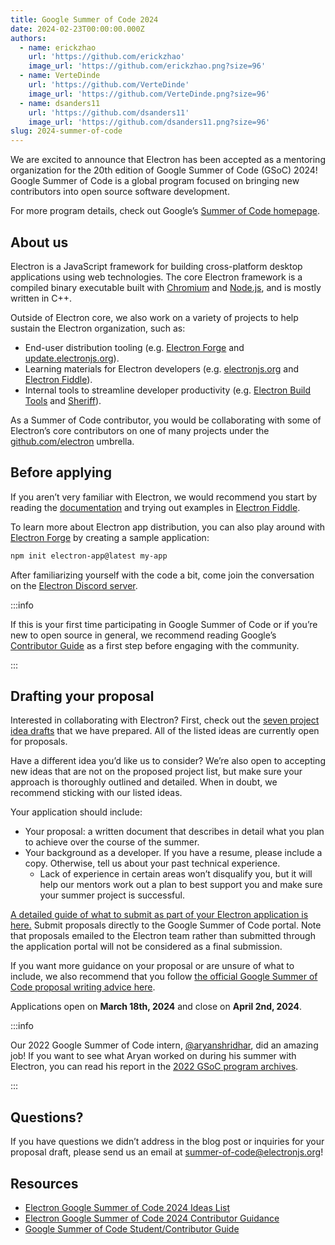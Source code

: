 ```yaml
---
title: Google Summer of Code 2024
date: 2024-02-23T00:00:00.000Z
authors:
  - name: erickzhao
    url: 'https://github.com/erickzhao'
    image_url: 'https://github.com/erickzhao.png?size=96'
  - name: VerteDinde
    url: 'https://github.com/VerteDinde'
    image_url: 'https://github.com/VerteDinde.png?size=96'
  - name: dsanders11
    url: 'https://github.com/dsanders11'
    image_url: 'https://github.com/dsanders11.png?size=96'
slug: 2024-summer-of-code
---
```


We are excited to announce that Electron has been accepted as a mentoring organization for
the 20th edition of Google Summer of Code (GSoC) 2024! Google Summer of Code is a global
program focused on bringing new contributors into open source software development.

For more program details, check out Google’s [Summer of Code homepage](https://summerofcode.withgoogle.com/).

## About us

Electron is a JavaScript framework for building cross-platform desktop applications using
web technologies. The core Electron framework is a compiled binary executable built with
[Chromium](https://chromium.org/) and [Node.js](https://nodejs.org/), and is mostly written in C++.

Outside of Electron core, we also work on a variety of projects to help sustain the
Electron organization, such as:

- End-user distribution tooling (e.g. [Electron Forge](https://www.electronforge.io/)
  and [update.electronjs.org](https://github.com/electron/update.electronjs.org)).
- Learning materials for Electron developers (e.g. [electronjs.org](http://electronjs.org)
  and [Electron Fiddle](https://github.com/electron/fiddle)).
- Internal tools to streamline developer productivity (e.g. [Electron Build Tools](https://github.com/electron/build-tools)
  and [Sheriff](https://github.com/electron/sheriff)).

As a Summer of Code contributor, you would be collaborating with some of Electron’s core contributors
on one of many projects under the [github.com/electron](http://github.com/electron) umbrella.

## Before applying

If you aren’t very familiar with Electron, we would recommend you start by reading the
[documentation](https://electronjs.org/docs/latest) and trying out examples in [Electron Fiddle](https://electronjs.org/fiddle).

To learn more about Electron app distribution, you can also play around with
[Electron Forge](https://github.com/electron/forge/blob/main/LICENSE) by creating a sample application:

```bash
npm init electron-app@latest my-app
```

After familiarizing yourself with the code a bit, come join the conversation on the
[Electron Discord server](https://discord.gg/electronjs).

:::info

If this is your first time participating in Google Summer of Code or if you’re new to open source in general,
we recommend reading Google’s [Contributor Guide](https://google.github.io/gsocguides/student/) as a first step
before engaging with the community.

:::

## Drafting your proposal

Interested in collaborating with Electron? First, check out the [seven project idea drafts](https://electronhq.notion.site/Electron-Google-Summer-of-Code-2024-Ideas-List-a1cb01daab3c48a98c30e411e96b218d?pvs=74)
that we have prepared. All of the listed ideas are currently open for proposals.

Have a different idea you’d like us to consider? We’re also open to accepting new ideas that
are not on the proposed project list, but make sure your approach is thoroughly outlined and detailed.
When in doubt, we recommend sticking with our listed ideas.

Your application should include:

- Your proposal: a written document that describes in detail what you plan to achieve over
  the course of the summer.
- Your background as a developer. If you have a resume, please include a copy. Otherwise,
  tell us about your past technical experience.
  - Lack of experience in certain areas won’t disqualify you, but it will help our mentors
    work out a plan to best support you and make sure your summer project is successful.

[A detailed guide of what to submit as part of your Electron application is here.](https://electronhq.notion.site/Electron-GSoC-2024-Contributor-Guidance-f1f4de7a0d9a4664a96c8d4dd70cb208?pvs=4)
Submit proposals directly to the Google Summer of Code portal. Note that proposals emailed to the
Electron team rather than submitted through the application portal will not be considered as a final submission.

If you want more guidance on your proposal or are unsure of what to include, we also recommend that
you follow [the official Google Summer of Code proposal writing advice here](https://google.github.io/gsocguides/student/writing-a-proposal).

Applications open on **March 18th, 2024** and close on **April 2nd, 2024**.

:::info

Our 2022 Google Summer of Code intern, [@aryanshridhar](https://github.com/aryanshridhar),
did an amazing job! If you want to see what Aryan worked on during his summer with Electron,
you can read his report in the [2022 GSoC program archives](https://summerofcode.withgoogle.com/archive/2022/organizations/electron).

:::

## Questions?

If you have questions we didn’t address in the blog post or inquiries for your proposal draft,
please send us an email at [summer-of-code@electronjs.org](mailto:summer-of-code@electronjs.org)!

## Resources

- [Electron Google Summer of Code 2024 Ideas List](https://electronhq.notion.site/Electron-Google-Summer-of-Code-2024-Ideas-List-a1cb01daab3c48a98c30e411e96b218d?pvs=74)
- [Electron Google Summer of Code 2024 Contributor Guidance](https://electronhq.notion.site/Electron-GSoC-2024-Contributor-Guidance-f1f4de7a0d9a4664a96c8d4dd70cb208?pvs=4)
- [Google Summer of Code Student/Contributor Guide](https://google.github.io/gsocguides/student/)
